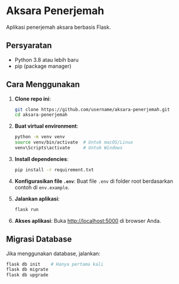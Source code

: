 # Aksara Penerjemah

Aplikasi penerjemah aksara berbasis Flask.

## Persyaratan
- Python 3.8 atau lebih baru
- pip (package manager)

## Cara Menggunakan
1. **Clone repo ini**:
   ```bash
   git clone https://github.com/username/aksara-penerjemah.git
   cd aksara-penerjemah
   ```

2. **Buat virtual environment**:
   ```bash
   python -m venv venv
   source venv/bin/activate  # Untuk macOS/Linux
   venv\Scripts\activate     # Untuk Windows
   ```

3. **Install dependencies**:
   ```bash
   pip install -r requirement.txt
   ```

4. **Konfigurasikan file `.env`**:
   Buat file `.env` di folder root berdasarkan contoh di `env.example`.

5. **Jalankan aplikasi**:
   ```bash
   flask run
   ```

6. **Akses aplikasi**: Buka [http://localhost:5000](http://localhost:5000) di browser Anda.

## Migrasi Database
Jika menggunakan database, jalankan:
```bash
flask db init    # Hanya pertama kali
flask db migrate
flask db upgrade

